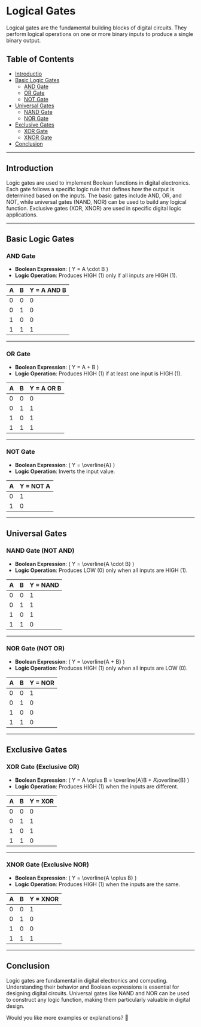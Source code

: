 # **Logical Gates**

Logical gates are the fundamental building blocks of digital circuits. They perform logical operations on one or more binary inputs to produce a single binary output.

## **Table of Contents**
- [Introductio](#introduction)
- [Basic Logic Gates](#basic-logic-gates)
  - [AND Gate](#and-gate)
  - [OR Gate](#or-gate)
  - [NOT Gate](#not-gate)
- [Universal Gates](#universal-gates)
  - [NAND Gate](#nand-gate)
  - [NOR Gate](#nor-gate)
- [Exclusive Gates](#exclusive-gates)
  - [XOR Gate](#xor-gate)
  - [XNOR Gate](#xnor-gate)
- [Conclusion](#conclusion)

---

## **Introduction**

Logic gates are used to implement Boolean functions in digital electronics. Each gate follows a specific logic rule that defines how the output is determined based on the inputs. The basic gates include AND, OR, and NOT, while universal gates (NAND, NOR) can be used to build any logical function. Exclusive gates (XOR, XNOR) are used in specific digital logic applications.

---

## **Basic Logic Gates**

### **AND Gate**
- **Boolean Expression**: \( Y = A \cdot B \)
- **Logic Operation**: Produces HIGH (1) only if all inputs are HIGH (1).

| A | B | Y = A AND B |
|---|---|---|
| 0 | 0 | 0 |
| 0 | 1 | 0 |
| 1 | 0 | 0 |
| 1 | 1 | 1 |

---

### **OR Gate**
- **Boolean Expression**: \( Y = A + B \)
- **Logic Operation**: Produces HIGH (1) if at least one input is HIGH (1).

| A | B | Y = A OR B |
|---|---|---|
| 0 | 0 | 0 |
| 0 | 1 | 1 |
| 1 | 0 | 1 |
| 1 | 1 | 1 |

---

### **NOT Gate**
- **Boolean Expression**: \( Y = \overline{A} \)
- **Logic Operation**: Inverts the input value.

| A | Y = NOT A |
|---|---|
| 0 | 1 |
| 1 | 0 |

---

## **Universal Gates**

### **NAND Gate** (NOT AND)
- **Boolean Expression**: \( Y = \overline{A \cdot B} \)
- **Logic Operation**: Produces LOW (0) only when all inputs are HIGH (1).

| A | B | Y = NAND |
|---|---|---|
| 0 | 0 | 1 |
| 0 | 1 | 1 |
| 1 | 0 | 1 |
| 1 | 1 | 0 |

---

### **NOR Gate** (NOT OR)
- **Boolean Expression**: \( Y = \overline{A + B} \)
- **Logic Operation**: Produces HIGH (1) only when all inputs are LOW (0).

| A | B | Y = NOR |
|---|---|---|
| 0 | 0 | 1 |
| 0 | 1 | 0 |
| 1 | 0 | 0 |
| 1 | 1 | 0 |

---

## **Exclusive Gates**

### **XOR Gate** (Exclusive OR)
- **Boolean Expression**: \( Y = A \oplus B = \overline{A}B + A\overline{B} \)
- **Logic Operation**: Produces HIGH (1) when the inputs are different.

| A | B | Y = XOR |
|---|---|---|
| 0 | 0 | 0 |
| 0 | 1 | 1 |
| 1 | 0 | 1 |
| 1 | 1 | 0 |

---

### **XNOR Gate** (Exclusive NOR)
- **Boolean Expression**: \( Y = \overline{A \oplus B} \)
- **Logic Operation**: Produces HIGH (1) when the inputs are the same.

| A | B | Y = XNOR |
|---|---|---|
| 0 | 0 | 1 |
| 0 | 1 | 0 |
| 1 | 0 | 0 |
| 1 | 1 | 1 |

---

## **Conclusion**

Logic gates are fundamental in digital electronics and computing. Understanding their behavior and Boolean expressions is essential for designing digital circuits. Universal gates like NAND and NOR can be used to construct any logic function, making them particularly valuable in digital design.

Would you like more examples or explanations? 🚀


